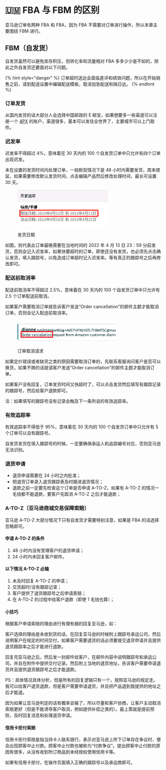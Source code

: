 # 🇺🇲 FBA 与 FBM 的区别

亚马逊订单有两种 FBA 和 FBA，因为 FBA 不需要对订单进行操作，所以本章主要围绕 FBM 进行。

## FBM（自发货）

自发货虽然可以避免库存积压，但转化率和流量相对 FBA 多多少少是不如的，除此之外自发货还要面对以下问题。

{% hint style="danger" %}
订单超时送达会面临差评和绩效问题，所以在开始销售之前，请到配送设置中编辑配送模板，取消加急配送和隔日达。
{% endhint %}

### 订单发货

从国内发货的话大部分人会选择中国邮政的 E 邮宝，如果想要多一些渠道可以注册一个 [4PX](https://b.4px.com/) 的账户，渠道很多，基本可以发往全世界了，主要城市可以上门取件。

### 迟发率

迟发率不得超过 4%，意味着在 30 天内的 100 个自发货订单中只允许有四个订单出现迟发。

未在设置的发货时间内处理订单，一般默契情况下是 48 小时内需要发货，周末顺延，如果需要修改默认发货时间，点击编辑产品然后修改处理时间，最长可设置 30 天。

<figure><img src="../../.gitbook/assets/image (30).png" alt=""><figcaption><p>发货日期</p></figcaption></figure>

如图，则代表此订单最晚需要在当地时间的 2022 年 4 月 13 日 23：59 分前发货，否则会记入迟发率，如果快要超时的订单，即使还没有发货，也必须先点击确认发货，填入跟踪号，以免造成订单超时记入迟发率。等有真正的跟踪号之后再修改即可。

### 配送前取消率

配送前取消率不得超过 2.5%，意味着在 30 天内的 100 个自发货订单中只允许有 2.5 个订单配送前取消。

如果客户需要取消订单就告诉客户发送“Order cancellation”的邮件主题才能取消订单，否则会记入配送前取消率。

<figure><img src="../../.gitbook/assets/image (31).png" alt=""><figcaption><p>订单取消请求</p></figcaption></figure>

如果定价错误或者缺货之类的原因需要取消订单的，先联系客服询问客户是否可以换货，如果不换的话就请客户发送“Order cancellation”的邮件主题才能取消订单。

如果客户没有回复，订单发货时间又快超时了，可以点击发货然后填写有跟踪记录的跟踪号，然后给客户退款即可。

注：如果填写的跟踪号没有记录会触及下一条所说的有效追踪率。

### 有效追踪率

有效追踪率不得低于 95%，意味着在 30 天内的 100 个自发货订单中只允许有 5 个订单可以没有跟踪号。

自发货发货在填入跟踪号的时候，一定要确保承运人和追踪编号对应，否则亚马逊无法识别。

### 退货申请

* 退货申请需要在 24 小时之内批准；
* 把退货订单录入退货跟踪表及时跟进退货情况；
* 退款之前一定要先检查这个订单是否申请 A-TO-Z，如果有 A-TO-Z 的情况一毛钱都不能退款，要客户先取消 A-TO-Z 之后才能退款；

### A-TO-Z（亚马逊商城交易保障索赔）

亚马逊 A-TO-Z 大部分情况下只有自发货才需要特别注意，如果是 FBA 的话选择忽略即可。

#### 申请 A-TO-Z 的条件

1. 48 小时内没有受理客户的退货申请；
2. 24 小时内未回复客户邮件。

#### 以下情况 A-TO-Z 必输

1. 未及时回复 A-TO-Z 的申请；
2. 交货超时/没有跟踪记录；
3. 客户提供了退货跟踪号之后申请索赔；
4. 在 A-TO-Z 的过程中给客户退款（即使 1 毛钱也算）；

#### 小技巧

根据客户申请索赔的理由进行有理有据的回复亚马逊，如：

客户选择的理由是未收到货的话，在回复亚马逊的时候附上跟踪号承运公司，然后说明客户在规定的时间交付，如果客户需要退货的话必须要提交退货申请并且提供退货跟踪率之后才能进行退款。

回复完亚马逊之后，然后发一封邮件给客户，在邮件内容中说明跟踪号和承运公司，并且在附件中提供交付记录。然后附上当地的退货地址，告诉客户需要申请退货并且提供退货跟踪号之后才能退款。

PS：具体情况具体分析，但是所有的回复逻辑只有一个，按照亚马逊的规定走。我可以给客户退货退款，但是客户需要申请退货，并且把产品退到我提供的地址之后才能退。

因为如果让亚马逊判定的话有概率会输了，所以尽量和客户协商，让客户主动取消索赔更好（但是不能诱导客户取消，例如提供补偿之类的）。最上策就是提前预防，及时回复消息和处理退货申请。

#### 信用卡拒付索赔

信用卡拒付索赔是指当持卡人联系银行，表示对亚马逊上所下订单存在争议时，便会出现顾客中止付款。顾客中止付款也被称为“付款争议”。提出顾客中止付款的原因有很多，从没有收到所订商品到未经授权使用信用卡等。

如果有信用卡拒付，在操作页面填入正确的跟踪号以及承运商即可。
